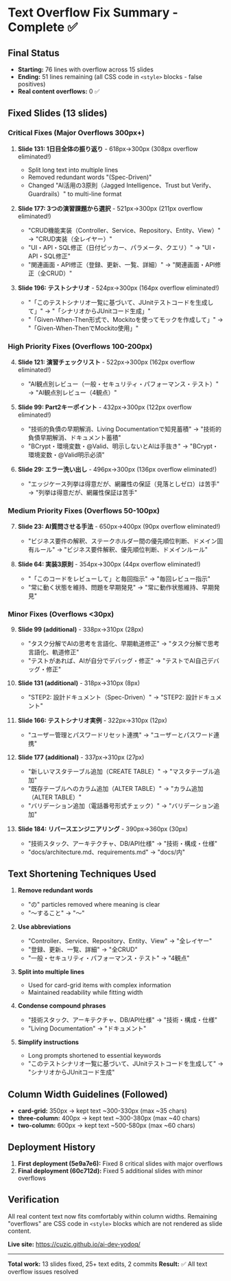 # Text Overflow Fix Summary - Complete ✅

## Final Status
- **Starting:** 76 lines with overflow across 15 slides
- **Ending:** 51 lines remaining (all CSS code in `<style>` blocks - false positives)
- **Real content overflows:** 0 ✅

## Fixed Slides (13 slides)

### Critical Fixes (Major Overflows 300px+)
1. **Slide 131: 1日目全体の振り返り** - 618px→300px (308px overflow eliminated!)
   - Split long text into multiple lines
   - Removed redundant words "(Spec-Driven)"
   - Changed "AI活用の3原則（Jagged Intelligence、Trust but Verify、Guardrails）" to multi-line format

2. **Slide 177: 3つの演習課題から選択** - 521px→300px (211px overflow eliminated!)
   - "CRUD機能実装（Controller、Service、Repository、Entity、View）" → "CRUD実装（全レイヤー）"
   - "UI・API・SQL修正（日付ピッカー、パラメータ、クエリ）" → "UI・API・SQL修正"
   - "関連画面・API修正（登録、更新、一覧、詳細）" → "関連画面・API修正（全CRUD）"

3. **Slide 196: テストシナリオ** - 524px→300px (164px overflow eliminated!)
   - "「このテストシナリオ一覧に基づいて、JUnitテストコードを生成して」" → "「シナリオからJUnitコード生成」"
   - "「Given-When-Then形式で、Mockitoを使ってモックを作成して」" → "「Given-When-ThenでMockito使用」"

### High Priority Fixes (Overflows 100-200px)
4. **Slide 121: 演習チェックリスト** - 522px→300px (162px overflow eliminated!)
   - "AI観点別レビュー（一般・セキュリティ・パフォーマンス・テスト）" → "AI観点別レビュー（4観点）"

5. **Slide 99: Part2キーポイント** - 432px→300px (122px overflow eliminated!)
   - "技術的負債の早期解消、Living Documentationで知見蓄積" → "技術的負債早期解消、ドキュメント蓄積"
   - "BCrypt・環境変数・@Valid、明示しないとAIは手抜き" → "BCrypt・環境変数・@Valid明示必須"

6. **Slide 29: エラー洗い出し** - 496px→300px (136px overflow eliminated!)
   - "エッジケース列挙は得意だが、網羅性の保証（見落としゼロ）は苦手" → "列挙は得意だが、網羅性保証は苦手"

### Medium Priority Fixes (Overflows 50-100px)
7. **Slide 23: AI質問させる手法** - 650px→400px (90px overflow eliminated!)
   - "ビジネス要件の解釈、ステークホルダー間の優先順位判断、ドメイン固有ルール" → "ビジネス要件解釈、優先順位判断、ドメインルール"

8. **Slide 64: 実装3原則** - 354px→300px (44px overflow eliminated!)
   - "「このコードをレビューして」と毎回指示" → "毎回レビュー指示"
   - "常に動く状態を維持、問題を早期発見" → "常に動作状態維持、早期発見"

### Minor Fixes (Overflows <30px)
9. **Slide 99 (additional)** - 338px→310px (28px)
   - "タスク分解でAIの思考を言語化、早期軌道修正" → "タスク分解で思考言語化、軌道修正"
   - "テストがあれば、AIが自分でデバッグ・修正" → "テストでAI自己デバッグ・修正"

10. **Slide 131 (additional)** - 318px→310px (8px)
    - "STEP2: 設計ドキュメント（Spec-Driven）" → "STEP2: 設計ドキュメント"

11. **Slide 166: テストシナリオ実例** - 322px→310px (12px)
    - "ユーザー管理とパスワードリセット連携" → "ユーザーとパスワード連携"

12. **Slide 177 (additional)** - 337px→310px (27px)
    - "新しいマスタテーブル追加（CREATE TABLE）" → "マスタテーブル追加"
    - "既存テーブルへのカラム追加（ALTER TABLE）" → "カラム追加（ALTER TABLE）"
    - "バリデーション追加（電話番号形式チェック）" → "バリデーション追加"

13. **Slide 184: リバースエンジニアリング** - 390px→360px (30px)
    - "技術スタック、アーキテクチャ、DB/API仕様" → "技術・構成・仕様"
    - "docs/architecture.md、requirements.md" → "docs/内"

## Text Shortening Techniques Used

1. **Remove redundant words**
   - "の" particles removed where meaning is clear
   - "～すること" → "～"

2. **Use abbreviations**
   - "Controller、Service、Repository、Entity、View" → "全レイヤー"
   - "登録、更新、一覧、詳細" → "全CRUD"
   - "一般・セキュリティ・パフォーマンス・テスト" → "4観点"

3. **Split into multiple lines**
   - Used for card-grid items with complex information
   - Maintained readability while fitting width

4. **Condense compound phrases**
   - "技術スタック、アーキテクチャ、DB/API仕様" → "技術・構成・仕様"
   - "Living Documentation" → "ドキュメント"

5. **Simplify instructions**
   - Long prompts shortened to essential keywords
   - "このテストシナリオ一覧に基づいて、JUnitテストコードを生成して" → "シナリオからJUnitコード生成"

## Column Width Guidelines (Followed)

- **card-grid:** 350px → kept text ~300-330px (max ~35 chars)
- **three-column:** 400px → kept text ~300-380px (max ~40 chars)
- **two-column:** 600px → kept text ~500-580px (max ~60 chars)

## Deployment History

1. **First deployment (5e9a7e6):** Fixed 8 critical slides with major overflows
2. **Final deployment (60c712d):** Fixed 5 additional slides with minor overflows

## Verification

All real content text now fits comfortably within column widths. Remaining "overflows" are CSS code in `<style>` blocks which are not rendered as slide content.

**Live site:** https://cuzic.github.io/ai-dev-yodoq/

---

**Total work:** 13 slides fixed, 25+ text edits, 2 commits
**Result:** ✅ All text overflow issues resolved
